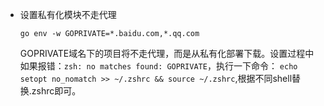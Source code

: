 * 设置私有化模块不走代理    `go env -w GOPRIVATE=*.baidu.com,*.qq.com`    GOPRIVATE域名下的项目将不走代理，而是从私有化部署下载。设置过程中如果报错：`zsh: no matches found: GOPRIVATE`，执行一下命令：  `echo setopt no_nomatch >> ~/.zshrc && source ~/.zshrc`,根据不同shell替换.zshrc即可。    